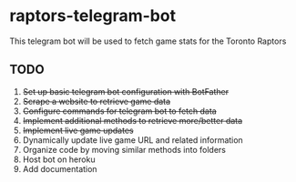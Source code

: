 # raptors-telegram-bot

This telegram bot will be used to fetch game stats for the Toronto Raptors

## TODO

1. ~~Set up basic telegram bot configuration with BotFather~~
2. ~~Scrape a website to retrieve game data~~
3. ~~Configure commands for telegram bot to fetch data~~
4. ~~Implement additional methods to retrieve more/better data~~
5. ~~Implement live game updates~~
6. Dynamically update live game URL and related information
7. Organize code by moving similar methods into folders
8. Host bot on heroku
9. Add documentation